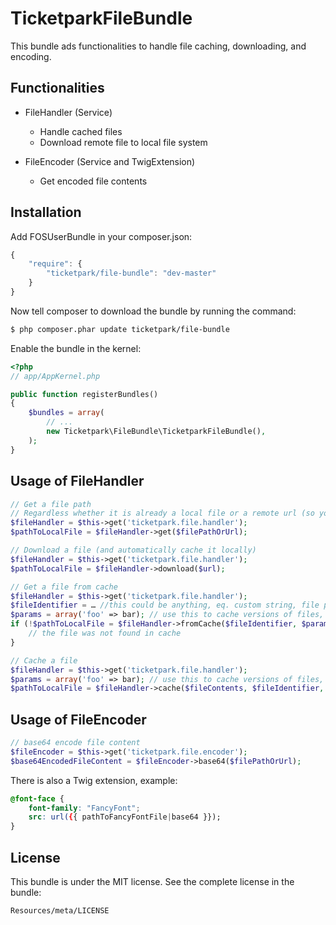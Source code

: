 # TicketparkFileBundle

This bundle ads functionalities to handle file caching, downloading, and encoding.

## Functionalities
* FileHandler (Service)
    * Handle cached files
    * Download remote file to local file system
    
* FileEncoder (Service and TwigExtension)
	* Get encoded file contents

## Installation

Add FOSUserBundle in your composer.json:

```js
{
    "require": {
        "ticketpark/file-bundle": "dev-master"
    }
}
```

Now tell composer to download the bundle by running the command:

``` bash
$ php composer.phar update ticketpark/file-bundle
```

Enable the bundle in the kernel:

``` php
<?php
// app/AppKernel.php

public function registerBundles()
{
    $bundles = array(
        // ...
        new Ticketpark\FileBundle\TicketparkFileBundle(),
    );
}
```
## Usage of FileHandler


``` php
// Get a file path
// Regardless whether it is already a local file or a remote url (so you don't have to care about it)
$fileHandler = $this->get('ticketpark.file.handler');
$pathToLocalFile = $fileHandler->get($filePathOrUrl);

// Download a file (and automatically cache it locally)
$fileHandler = $this->get('ticketpark.file.handler');
$pathToLocalFile = $fileHandler->download($url);

// Get a file from cache
$fileHandler = $this->get('ticketpark.file.handler');
$fileIdentifier = … //this could be anything, eq. custom string, file path or url - up to you!
$params = array('foo' => bar); // use this to cache versions of files, eq. image in different sizes
if (!$pathToLocalFile = $fileHandler->fromCache($fileIdentifier, $params)) {
	// the file was not found in cache
}

// Cache a file
$fileHandler = $this->get('ticketpark.file.handler');
$params = array('foo' => bar); // use this to cache versions of files, eq. image in different sizes
$pathToLocalFile = $fileHandler->cache($fileContents, $fileIdentifier, $params);
```
    
## Usage of FileEncoder


``` php
// base64 encode file content
$fileEncoder = $this->get('ticketpark.file.encoder');
$base64EncodedFileContent = $fileEncoder->base64($filePathOrUrl);
```
    
There is also a Twig extension, example:
``` css
@font-face {
    font-family: "FancyFont";
    src: url({{ pathToFancyFontFile|base64 }});
}
```

## License


This bundle is under the MIT license. See the complete license in the bundle:

    Resources/meta/LICENSE
